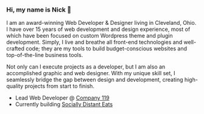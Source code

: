 ### Hi, my name is Nick 👋

I am an award-winning Web Developer & Designer living in Cleveland, Ohio. I have over 15 years of web development and design experience, most of which have been focused on custom Wordpress theme and plugin development. Simply, I live and breathe all front-end technologies and well-crafted code; they are my tools to build budget-conscious websites and top-of-the-line business tools.

Not only can I execute projects as a developer, but I am also an accomplished graphic and web designer. With my unique skill set, I seamlessly bridge the gap between design and development, creating high-quality projects from start to finish. 

- Lead Web Developer @ [Company 119](https://www.company119.com)
- Currently building [Socially Distant Eats](https://www.sociallydistanteats.com)

<!--
**nickysixer/nickysixer** is a ✨ _special_ ✨ repository because its `README.md` (this file) appears on your GitHub profile.

Here are some ideas to get you started:

- 🔭 I’m currently working on ...
- 🌱 I’m currently learning ...
- 👯 I’m looking to collaborate on ...
- 🤔 I’m looking for help with ...
- 💬 Ask me about ...
- 📫 How to reach me: ...
- 😄 Pronouns: ...
- ⚡ Fun fact: ...
-->

